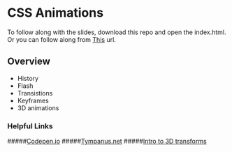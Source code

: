 # CSS Animations

To follow along with the slides, download this repo and open the index.html. Or you can follow along from [This](http://hackapalooza.github.io/CSS-3-Animations-and-Interactions/#/) url.

## Overview
- History
- Flash
- Transistions
- Keyframes
- 3D animations

### Helpful Links

#####[Codepen.io](http://codepen.io/)
#####[Tympanus.net](http://tympanus.net/codrops)
#####[Intro to 3D transforms](http://desandro.github.io/3dtransforms/)